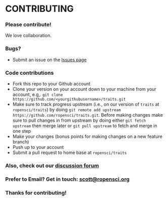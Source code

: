 # CONTRIBUTING #

### Please contribute!

We love collaboration.

### Bugs?

* Submit an issue on the [Issues page](https://github.com/ropensci/traits/issues)

### Code contributions

* Fork this repo to your Github account
* Clone your version on your account down to your machine from your account, e.g,. `git clone https://github.com/<yourgithubusername>/traits.git`
* Make sure to track progress upstream (i.e., on our version of `traits` at `ropensci/traits`) by doing `git remote add upstream https://github.com/ropensci/traits.git`. Before making changes make sure to pull changes in from upstream by doing either `git fetch upstream` then merge later or `git pull upstream` to fetch and merge in one step
* Make your changes (bonus points for making changes on a new feature branch)
* Push up to your account
* Submit a pull request to home base at `ropensci/traits`

### Also, check out our [discussion forum](https://discuss.ropensci.org)

### Prefer to Email? Get in touch: [scott@ropensci.org](mailto:scott@ropensci.org)

### Thanks for contributing!

